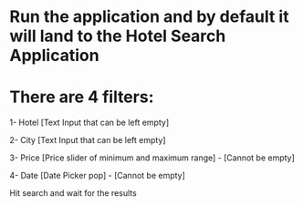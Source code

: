 # Run the application and by default it will land to the Hotel Search Application

# There are 4 filters:

1- Hotel 
[Text Input that can be left empty]

2- City
[Text Input that can be left empty]

3- Price
[Price slider of minimum and maximum range] - [Cannot be empty]

4- Date
[Date Picker pop] - [Cannot be empty]

Hit search and wait for the results
